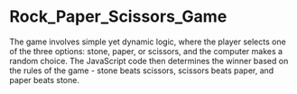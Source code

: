 # Rock_Paper_Scissors_Game
The game involves simple yet dynamic logic, where the player selects one of the three options: stone, paper, or scissors, and the computer makes a random choice. The JavaScript code then determines the winner based on the rules of the game - stone beats scissors, scissors beats paper, and paper beats stone.
